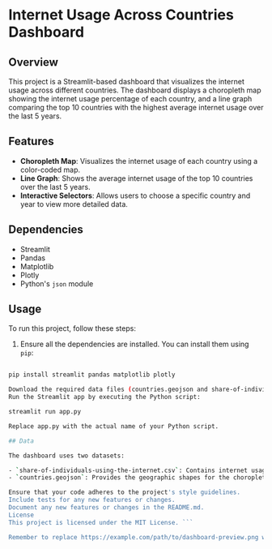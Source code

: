# Internet Usage Across Countries Dashboard

## Overview

This project is a Streamlit-based dashboard that visualizes the internet usage across different countries. The dashboard displays a choropleth map showing the internet usage percentage of each country, and a line graph comparing the top 10 countries with the highest average internet usage over the last 5 years.

## Features

- **Choropleth Map**: Visualizes the internet usage of each country using a color-coded map.
- **Line Graph**: Shows the average internet usage of the top 10 countries over the last 5 years.
- **Interactive Selectors**: Allows users to choose a specific country and year to view more detailed data.


## Dependencies

- Streamlit
- Pandas
- Matplotlib
- Plotly
- Python's `json` module

## Usage

To run this project, follow these steps:

1. Ensure all the dependencies are installed. You can install them using `pip`:

```bash

pip install streamlit pandas matplotlib plotly

Download the required data files (countries.geojson and share-of-individuals-using-the-internet.csv) and place them in the data/ directory.
Run the Streamlit app by executing the Python script:

streamlit run app.py

Replace app.py with the actual name of your Python script.

## Data

The dashboard uses two datasets:

- `share-of-individuals-using-the-internet.csv`: Contains internet usage data for each country and year, sourced from [World Bank Data](https://data.worldbank.org/indicator/IT.NET.USER.ZS).
- `countries.geojson`: Provides the geographic shapes for the choropleth map.

Ensure that your code adheres to the project's style guidelines.
Include tests for any new features or changes.
Document any new features or changes in the README.md.
License
This project is licensed under the MIT License. ```

Remember to replace https://example.com/path/to/dashboard-preview.png with the actual URL of your dashboard's preview image. The image should be a snapshot that showcases the dashboard's interface, such as a screenshot of the choropleth map and line graph side by side.
